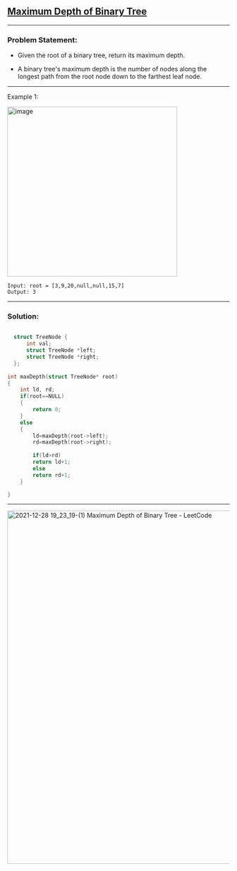 
## [Maximum Depth of Binary Tree](https://leetcode.com/problems/maximum-depth-of-binary-tree/)

----------------------------------------------------------------------

### Problem Statement:
- Given the root of a binary tree, return its maximum depth.

- A binary tree's maximum depth is the number of nodes along the longest path from the root node down to the farthest leaf node.

----------------------------------------------------

Example 1:

<img width="385" alt="image" src="https://user-images.githubusercontent.com/85113641/147597362-13c5202b-a4e7-4f6a-a913-9159b914e5ac.png">


```
Input: root = [3,9,20,null,null,15,7]
Output: 3

```
 
--------------------------------------------------------------------
### Solution:

```c

  struct TreeNode {
      int val;
      struct TreeNode *left;
      struct TreeNode *right;
  };
 
int maxDepth(struct TreeNode* root)
{
    int ld, rd;
	if(root==NULL)
	{
		return 0;
	}
	else
	{
		ld=maxDepth(root->left);
		rd=maxDepth(root->right);
		
		if(ld>rd)
		return ld+1;
		else
		return rd+1;
	}

}
```

------------------------------------------------------------------------------------------------------------------------------------------

<img width="800" alt="2021-12-28 19_23_19-(1) Maximum Depth of Binary Tree - LeetCode" src="https://user-images.githubusercontent.com/85113641/147597571-0794eac6-516e-4281-92e9-36a9746b40c1.png">


